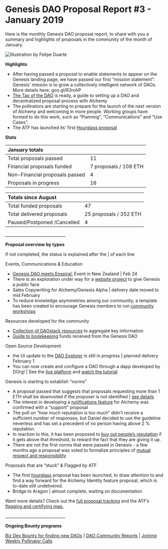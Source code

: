 # Genesis DAO Proposal Report \#3 - January 2019

Here is the monthly Genesis DAO proposal report, to share with you a summary and highlights of proposals in the community of the month of January.  


![Illustration by Felipe Duarte](https://lh5.googleusercontent.com/Y0ZD8Grn7I9i0U9whHc_c6xYSqai2VeM0skewUrWr4Z64MB7PWJ-0b2XfEcEr-PXo31aXRAGANrld8oKjJa5rT4F3A1ZdmsFKmO1Ne39GLClPnZzokhgbn_3EHjq7Y7JDmKZpIHQ)

**Highlights**

* After having passed a proposal to enable statements to appear on the Genesis landing page, we have passed our first “mission statement”: Genesis’ mission is to grow a collectively intelligent network of DAOs. More details here: goo.gl/R3rohP
* [The Tao of the DAO](https://thetaoofthedao.greaterthan.works/) is ready, a guide to setting up a DAO and decentralized proposal process with Alchemy
* The pollinators are starting to prepare for the launch of the next version of Alchemy and welcoming in more people. Working groups have formed to do this work, such as “Planning”, “Communications” and “Use Cases”.
* The ATF has launched its’ first [Hourglass proposal](https://alchemy.daostack.io/dao/0xa3f5411cfc9eee0dd108bf0d07433b6dd99037f1/proposal/0x2096a3e7eea0cef886a27f0a9a92bdd337f4ea2fc05bc66f9a84a6075bb8ad29)

**Stats**

| January totals |  |
| :--- | :--- |
| Total proposals passed | 11 |
| Financial proposals funded | 7 proposals / 108 ETH |
| Non-Financial proposals passed | 4 |
| Proposals in progress | 16 |

| Totals since August |  |
| :--- | :--- |
| Total funded proposals | 47 |
| Total delivered proposals | 25 proposals / 352 ETH |
| Paused/Postponed /Cancelled | 4 |

\_\_\_\_\_\_\_\_\_\_\_\_\_\_\_\_\_\_\_\_\_\_\_\_\_\_\_\_\_\_  
  
**Proposal overview by types**

If not completed, the status is explained after the \| of each line

Events, Communications & Education

* [Genesis DAO meets Enspiral:](https://www.eventbrite.co.nz/e/genesis-dao-meets-enspiral-and-friends-tickets-55264075337) Event in New Zealand \| Feb 24
* There is an exploration under way for a [website project](https://alchemy.daostack.io/dao/0xa3f5411cfc9eee0dd108bf0d07433b6dd99037f1/proposal/0xdb79993684dcc0aa4d53df657d566561ede5dd2ef37347e0da4bf38583d040d6) to give Genesis a public face
* Sales Copywriting for Alchemy/Genesis Alpha \| delivery date moved to mid February
* To reduce knowledge asymmetries among our community, a template has been created to encourage Genesis members to run [community workshops](https://docs.google.com/document/d/1XS8CWZVCAsV0eGZgcPqJogQJgvhTxq1mnOKKkK6rie0/edit#)

Resources developed for the community

* [Collection of DAOstack resources](https://docs.google.com/document/d/1BfS9muW25GKDdib7FbcMBJglZnQXei_rpE82JGGvOyY/edit) to aggregate key information
* [Guide to bookkeeping](https://docs.google.com/spreadsheets/d/1FV8iz4ebZb4E3nXckzPsWy7IfhtsX3filkbX_gbPLNs/edit#gid=1504108070) funds received from the Genesis DAO

Open Source Development

* the UI update to the [DAO Explorer](https://dao-explorer.com/) is still in progress \| planned delivery February 1
* You can now create and configure a DAO through a dapp developed by DOrg! \| See the [live platform](https://dorg.tech) and [watch the tutorial](https://drive.google.com/file/d/12FTkJC-1CNlDK0bN1h4WnnlULpxHVnTO/view)

Genesis is starting to establish “norms”

* A proposal passed that suggests that proposals requesting more than 1 ETH shall be downvoted if the proposer is not identified \| [see details](https://alchemy.daostack.io/dao/0xa3f5411cfc9eee0dd108bf0d07433b6dd99037f1/proposal/0x103be3d6c66797b751890e5292e7683af7b669fc7ab704073c8f3174206400f6)
* The interest in developing a [notifications feature](https://alchemy.daostack.io/dao/0xa3f5411cfc9eee0dd108bf0d07433b6dd99037f1/proposal/0x961638e17b54088aeada5f8c45ee47e097bc1874c478230b4e0d7500b1be0da1) for Alchemy was confirmed with a “support” proposal
* The poll on “how much reputation is too much” didn’t receive a sufficient number of responses, but Daniel decided to use the guideline neverless and has set a precedent of no person having above 2 % reputation.
* In reaction to this, it has been proposed to [buy out people’s reputation](https://alchemy.daostack.io/dao/0xa3f5411cfc9eee0dd108bf0d07433b6dd99037f1/proposal/0x2d96a387bfebcce3af138d4422fdfb4e124ff7ee9f56e9d5e82516ed5ead0b3f) if it gets above that threshold, to reward the fact that they are giving it up.
* There are not the first norms that were passed in Genesis - a few months ago a proposal was voted to formalize principles of [mutual respect and responsibility](https://docs.google.com/document/d/1Ko6jNXh2YcxcUmYL_36ewoLox3uc9oqDL-v6oeZIfis/edit)

Proposals that are “stuck” & Flagged by ATF

* The first [hourglass](https://alchemy.daostack.io/dao/0xa3f5411cfc9eee0dd108bf0d07433b6dd99037f1/proposal/0x2096a3e7eea0cef886a27f0a9a92bdd337f4ea2fc05bc66f9a84a6075bb8ad29) proposal has been launched, to draw attention to and find a way forward for the Alchemy Identity feature proposal, which is to-date still undelivered.  
* Bridge to Aragon \| almost complete, waiting on documentation

Want more details? Check out the [full proposal tracking](https://docs.google.com/spreadsheets/d/1FV8iz4ebZb4E3nXckzPsWy7IfhtsX3filkbX_gbPLNs/edit#gid=1504108070) and the ATF’s [flagging and certifying map.](https://docs.google.com/spreadsheets/d/1FV8iz4ebZb4E3nXckzPsWy7IfhtsX3filkbX_gbPLNs/edit#gid=300202596)  


\_\_\_\_\_\_\_\_\_\_\_\_\_\_\_\_\_\_\_\_\_\_\_\_\_\_\_\_\_\_  


**Ongoing Bounty programs**  


[Biz Dev Bounty for finding new DAOs](https://drive.google.com/file/d/1t65NQYJr78KslbRTJmO6daKO4nCBwIKN/view) \|  [DAO Community Reports](https://alchemy.daostack.io/dao/0xa3f5411cfc9eee0dd108bf0d07433b6dd99037f1/proposal/0xe0cdaef63d0d64f78f8d268c5db172cd59801a324bd200888265e517b419e9cf) \| [Joining Weekly Pollinator Calls](https://docs.google.com/document/d/1iXpu2qA3aZ7QcSDhxQdG5ciZdJ0oNHzaRTQlIGQKT7s/edit)  
  
  
  


